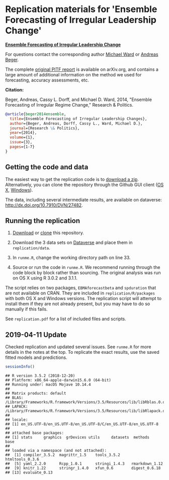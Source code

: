 Replication materials for 'Ensemble Forecasting of Irregular Leadership Change'
================

**[Ensemble Forecasting of Irregular Leadership Change](http://rap.sagepub.com/content/1/3/2053168014557511)**

For questions contact the corresponding author [Michael Ward](mailto:michael.don.ward@gmail.com) or [Andreas Beger](mailto:adbeger@gmail.com).

The complete [original PITF report](http://arxiv.org/abs/1409.7105) is available on arXiv.org, and contains a large amount of additional information on the method we used for forecasting, accuracy assessments, etc.

**Citation:**

Beger, Andreas, Cassy L. Dorff, and Michael D. Ward, 2014, "Ensemble Forecasting of Irregular Regime Change," Research & Politics.

``` bibtex
@article{beger2014ensemble,
  title={Ensemble Forecasting of Irregular Leadership Changes},
  author={Beger, Andreas, Dorff, Cassy L., Ward, Michael D.},
  journal={Research \& Politics},
  year={2014},
  volume={1},
  issue={3},
  pages={1-7}
}    
```

Getting the code and data
-------------------------

The easiest way to get the replication code is to [download a zip](https://github.com/andybega/rap-ensemble-forecasting/archive/master.zip). Alternatively, you can clone the repository through the Github GUI client ([OS X](https://mac.github.com/), [Windows](https://windows.github.com/)).

The data, including several intermediate results, are available on dataverse: <http://dx.doi.org/10.7910/DVN/27482>.

Running the replication
-----------------------

1.  [Download](https://github.com/andybega/rap-ensemble-forecasting/archive/master.zip) or [clone](github-mac://openRepo/https://github.com/andybega/rap-ensemble-forecasting) this repository.

2.  Download the 3 data sets on [Dataverse](http://dx.doi.org/10.7910/DVN/27482) and place them in `replication/data`.

3.  In `runme.R`, change the working directory path on line 33.

4.  Source or run the code in `runme.R`. We recommend running through the code block by block rather than sourcing. The original analysis was run on OS X using R 3.0.2 and 3.1.1.

The script relies on two packages, `EBMAforecastbeta` and `spduration` that are not available on CRAN. They are included in `replication/R/packages` with both OS X and Windows versions. The replication script will attempt to install them if they are not already present, but you may have to do so manually if this fails.

See `replication.pdf` for a list of included files and scripts.

2019-04-11 Update
-----------------

Checked replication and updated several issues. See `runme.R` for more details in the notes at the top. To replicate the exact results, use the saved fitted models and predictions.

``` r
sessionInfo()
```

    ## R version 3.5.2 (2018-12-20)
    ## Platform: x86_64-apple-darwin15.6.0 (64-bit)
    ## Running under: macOS Mojave 10.14.4
    ## 
    ## Matrix products: default
    ## BLAS: /Library/Frameworks/R.framework/Versions/3.5/Resources/lib/libRblas.0.dylib
    ## LAPACK: /Library/Frameworks/R.framework/Versions/3.5/Resources/lib/libRlapack.dylib
    ## 
    ## locale:
    ## [1] en_US.UTF-8/en_US.UTF-8/en_US.UTF-8/C/en_US.UTF-8/en_US.UTF-8
    ## 
    ## attached base packages:
    ## [1] stats     graphics  grDevices utils     datasets  methods   base     
    ## 
    ## loaded via a namespace (and not attached):
    ##  [1] compiler_3.5.2  magrittr_1.5    tools_3.5.2     htmltools_0.3.6
    ##  [5] yaml_2.2.0      Rcpp_1.0.1      stringi_1.4.3   rmarkdown_1.12 
    ##  [9] knitr_1.22      stringr_1.4.0   xfun_0.6        digest_0.6.18  
    ## [13] evaluate_0.13
